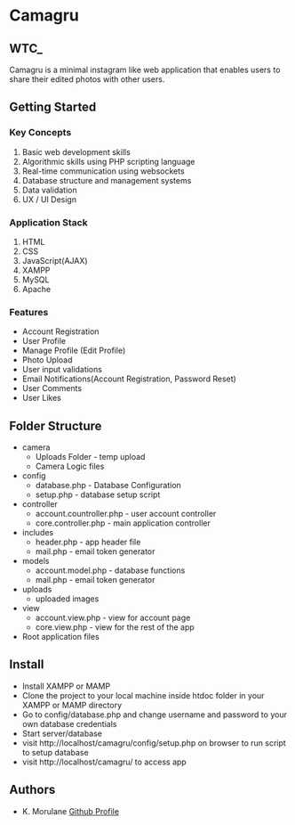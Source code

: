 # Camagru

## WTC\_

Camagru is a minimal instagram like web application that enables users to share their edited photos with other users.

## Getting Started

### Key Concepts

<ol>
  <li>Basic web development skills</li>
  <li>Algorithmic skills using PHP scripting language</li>
  <li>Real-time communication using websockets</li>
  <li>Database structure and management systems</li>
  <li>Data validation</li>
  <li>UX / UI Design </li>
</ol>

### Application Stack

<ol>
    <li>HTML</li>
    <li>CSS</li>
    <li>JavaScript(AJAX)</li>
    <li>XAMPP</li>
    <li>MySQL</li>
    <li>Apache</li>
</ol>

### Features

<ul>
    <li>Account Registration</li>
    <li>User Profile</li>
    <li>Manage Profile (Edit Profile)</li>
    <li>Photo Upload</li>
    <li>User input validations</li>
    <li>Email Notifications(Account Registration, Password Reset)</li>
    <li>User Comments</li>
	<li>User Likes</li>
</ul>

## Folder Structure

<ul>
  <li>camera
    <ul>
      <li>Uploads Folder - temp upload</li>
      <li>Camera Logic files</li>
    </ul>
  </li>
  <li>config
    <ul>
      <li>database.php - Database Configuration</li>
      <li>setup.php - database setup script</li>
    </ul>
  </li>
  <li>controller
    <ul>
      <li>account.countroller.php - user account controller</li>
      <li>core.controller.php - main application controller</li>
    </ul>
  </li>
  <li>includes
    <ul>
      <li>header.php - app header file</li>
      <li>mail.php - email token generator</li>
    </ul>
  </li>
  <li>models
    <ul>
      <li>account.model.php - database functions</li>
      <li>mail.php - email token generator</li>
    </ul>
  </li>
  <li>uploads
    <ul>
      <li>uploaded images</li>
    </ul>
  </li>
  <li>view
    <ul>
      <li>account.view.php - view for account page</li>
	  <li>core.view.php - view for the rest of the app</li>
    </ul>
  </li>
  <li>Root application files
  </li>
</ul>

## Install

<ul>
  <li>Install XAMPP or MAMP</li>
  <li>Clone the project to your local machine inside htdoc folder in your XAMPP or MAMP directory</li>
  <li>Go to config/database.php and change username and password to your own database credentials</li>
  <li>Start server/database</li>
  <li>visit http://localhost/camagru/config/setup.php on browser to run script to setup database</li>
  <li>visit http://localhost/camagru/ to access app</li>
</ul>

## Authors

<ul>
  <li>K. Morulane <a href="https://github.com/Smashkat12">Github Profile</a></li>
</ul>
